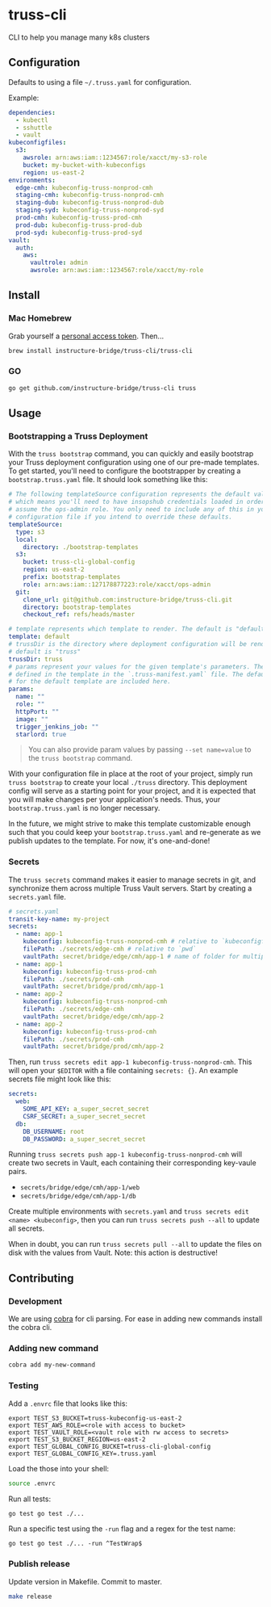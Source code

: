 # truss-cli

CLI to help you manage many k8s clusters

## Configuration

Defaults to using a file `~/.truss.yaml` for configuration.

Example:

```yaml
dependencies:
  - kubectl
  - sshuttle
  - vault
kubeconfigfiles:
  s3:
    awsrole: arn:aws:iam::1234567:role/xacct/my-s3-role
    bucket: my-bucket-with-kubeconfigs
    region: us-east-2
environments:
  edge-cmh: kubeconfig-truss-nonprod-cmh
  staging-cmh: kubeconfig-truss-nonprod-cmh
  staging-dub: kubeconfig-truss-nonprod-dub
  staging-syd: kubeconfig-truss-nonprod-syd
  prod-cmh: kubeconfig-truss-prod-cmh
  prod-dub: kubeconfig-truss-prod-dub
  prod-syd: kubeconfig-truss-prod-syd
vault:
  auth:
    aws:
      vaultrole: admin
      awsrole: arn:aws:iam::1234567:role/xacct/my-role
```

## Install

### Mac Homebrew

Grab yourself a [personal access token](https://github.com/settings/tokens/new?scopes=repo&description=Homebrew%20for%20Bridge%20VPN%20CLI). Then...

```sh
brew install instructure-bridge/truss-cli/truss-cli
```

### GO

```sh
go get github.com/instructure-bridge/truss-cli truss
```

## Usage

### Bootstrapping a Truss Deployment

With the `truss bootstrap` command, you can quickly and easily bootstrap your
Truss deployment configuration using one of our pre-made templates. To get
started, you'll need to configure the bootstrapper by creating a
`bootstrap.truss.yaml` file. It should look something like this:

```yaml
# The following templateSource configuration represents the default values,
# which means you'll need to have insopshub credentials loaded in order to
# assume the ops-admin role. You only need to include any of this in your local
# configuration file if you intend to override these defaults.
templateSource:
  type: s3
  local:
    directory: ./bootstrap-templates
  s3:
    bucket: truss-cli-global-config
    region: us-east-2
    prefix: bootstrap-templates
    role: arn:aws:iam::127178877223:role/xacct/ops-admin
  git:
    clone_url: git@github.com:instructure-bridge/truss-cli.git
    directory: bootstrap-templates
    checkout_ref: refs/heads/master

# template represents which template to render. The default is "default"
template: default
# trussDir is the directory where deployment configuration will be rendered. The
# default is "truss"
trussDir: truss
# params represent your values for the given template's parameters. They are
# defined in the template in the `.truss-manifest.yaml` file. The default values
# for the default template are included here.
params:
  name: ""
  role: ""
  httpPort: ""
  image: ""
  trigger_jenkins_job: ""
  starlord: true
```

> You can also provide param values by passing `--set name=value` to the
> `truss bootstrap` command.

With your configuration file in place at the root of your project, simply run
`truss bootstrap` to create your local `./truss` directory. This deployment
config will serve as a starting point for your project, and it is expected that
you will make changes per your application's needs. Thus, your
`bootstrap.truss.yaml` is no longer necessary.

In the future, we might strive to make this template customizable enough such
that you could keep your `bootstrap.truss.yaml` and re-generate as we publish
updates to the template. For now, it's one-and-done!

### Secrets

The `truss secrets` command makes it easier to manage secrets in git, and
synchronize them across multiple Truss Vault servers. Start by creating a
`secrets.yaml` file.

```yaml
# secrets.yaml
transit-key-name: my-project
secrets:
  - name: app-1
    kubeconfig: kubeconfig-truss-nonprod-cmh # relative to `kubeconfigfiles.directory` in `~/.truss.yaml`
    filePath: ./secrets/edge-cmh # relative to `pwd`
    vaultPath: secret/bridge/edge/cmh/app-1 # name of folder for multiple vault secrets
  - name: app-1
    kubeconfig: kubeconfig-truss-prod-cmh
    filePath: ./secrets/prod-cmh
    vaultPath: secret/bridge/prod/cmh/app-1
  - name: app-2
    kubeconfig: kubeconfig-truss-nonprod-cmh
    filePath: ./secrets/edge-cmh
    vaultPath: secret/bridge/edge/cmh/app-2
  - name: app-2
    kubeconfig: kubeconfig-truss-prod-cmh
    filePath: ./secrets/prod-cmh
    vaultPath: secret/bridge/prod/cmh/app-2
```

Then, run `truss secrets edit app-1 kubeconfig-truss-nonprod-cmh`. This will
open your `$EDITOR` with a file containing `secrets: {}`. An example secrets
file might look like this:

```yaml
secrets:
  web:
    SOME_API_KEY: a_super_secret_secret
    CSRF_SECRET: a_super_secret_secret
  db:
    DB_USERNAME: root
    DB_PASSWORD: a_super_secret_secret
```

Running `truss secrets push app-1 kubeconfig-truss-nonprod-cmh` will create two
secrets in Vault, each containing their corresponding key-vaule pairs.

- `secrets/bridge/edge/cmh/app-1/web`
- `secrets/bridge/edge/cmh/app-1/db`

Create multiple environments with `secrets.yaml` and
`truss secrets edit <name> <kubeconfig>`, then you can run
`truss secrets push --all` to update all secrets.

When in doubt, you can run `truss secrets pull --all` to update the files on
disk with the values from Vault. Note: this action is destructive!

## Contributing

### Development

We are using [cobra][1] for cli parsing. For ease in
adding new commands install the cobra cli.

### Adding new command

```sh
cobra add my-new-command
```

### Testing
Add a `.envrc` file that looks like this:
```
export TEST_S3_BUCKET=truss-kubeconfig-us-east-2
export TEST_AWS_ROLE=<role with access to bucket>
export TEST_VAULT_ROLE=<vault role with rw access to secrets>
export TEST_S3_BUCKET_REGION=us-east-2
export TEST_GLOBAL_CONFIG_BUCKET=truss-cli-global-config
export TEST_GLOBAL_CONFIG_KEY=.truss.yaml
```

Load the those into your shell:
```sh
source .envrc
```

Run all tests:

```sh
go test go test ./...
```

Run a specific test using the `-run` flag and a regex for the test name:

```
go test go test ./... -run ^TestWrap$
```

[1]: https://github.com/spf13/cobra#installing

### Publish release

Update version in Makefile. Commit to master.

```sh
make release
```
